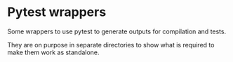 Pytest wrappers
===============

Some wrappers to use pytest to generate outputs for compilation and tests.

They are on purpose in separate directories to show what is required to make
them work as standalone.
